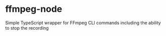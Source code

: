 # ffmpeg-node
Simple TypeScript wrapper for FFmpeg CLI commands including the ability to stop the recording
